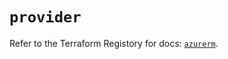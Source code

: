 # `provider`

Refer to the Terraform Registory for docs: [`azurerm`](https://registry.terraform.io/providers/hashicorp/azurerm/3.84.0/docs).
